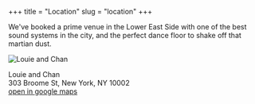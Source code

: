 +++
title = "Location"
slug = "location"
+++

We've booked a prime venue in the Lower East Side with one of the best
sound systems in the city, and the perfect dance floor to shake
off that martian dust.

![Louie and Chan](images/louie_and_chan.jpg)

Louie and Chan <br/>
303 Broome St, New York, NY 10002<br/>
[open in google maps](https://www.google.com/maps/place/Louie+and+Chan/@40.7186012,-73.9946353,17z/data=!3m1!4b1!4m5!3m4!1s0x89c25c7b4755b33f:0xfcc2b504e12a3d31!8m2!3d40.7186012!4d-73.9924413)
